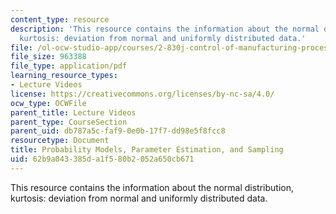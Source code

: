 ```yaml
---
content_type: resource
description: 'This resource contains the information about the normal distribution,
  kurtosis: deviation from normal and uniformly distributed data.'
file: /ol-ocw-studio-app/courses/2-830j-control-of-manufacturing-processes-sma-6303-spring-2008/62b9a043385da1f580b2052a650cb671_lecture5.pdf
file_size: 963388
file_type: application/pdf
learning_resource_types:
- Lecture Videos
license: https://creativecommons.org/licenses/by-nc-sa/4.0/
ocw_type: OCWFile
parent_title: Lecture Videos
parent_type: CourseSection
parent_uid: db787a5c-faf9-0e0b-17f7-dd98e5f8fcc8
resourcetype: Document
title: Probability Models, Parameter Estimation, and Sampling
uid: 62b9a043-385d-a1f5-80b2-052a650cb671
---
```

This resource contains the information about the normal distribution, kurtosis: deviation from normal and uniformly distributed data.